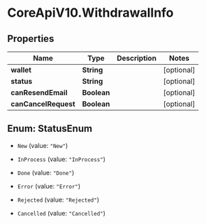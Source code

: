 # CoreApiV10.WithdrawalInfo

## Properties
Name | Type | Description | Notes
------------ | ------------- | ------------- | -------------
**wallet** | **String** |  | [optional] 
**status** | **String** |  | [optional] 
**canResendEmail** | **Boolean** |  | [optional] 
**canCancelRequest** | **Boolean** |  | [optional] 


<a name="StatusEnum"></a>
## Enum: StatusEnum


* `New` (value: `"New"`)

* `InProcess` (value: `"InProcess"`)

* `Done` (value: `"Done"`)

* `Error` (value: `"Error"`)

* `Rejected` (value: `"Rejected"`)

* `Cancelled` (value: `"Cancelled"`)




